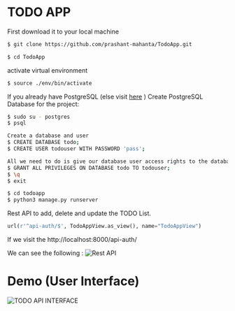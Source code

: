 
# TODO APP

First download it to your local machine
```sh
$ git clone https://github.com/prashant-mahanta/TodoApp.git
```
```sh
$ cd TodoApp
```
activate virtual environment
```sh
$ source ./env/bin/activate 
```

If you already have PostgreSQL (else visit [here](https://www.digitalocean.com/community/tutorials/how-to-install-and-use-postgresql-on-ubuntu-16-04) )
Create PostgreSQL Database for the project:
```sh
$ sudo su - postgres
$ psql

Create a database and user
$ CREATE DATABASE todo;
$ CREATE USER todouser WITH PASSWORD 'pass';

All we need to do is give our database user access rights to the database we created:
$ GRANT ALL PRIVILEGES ON DATABASE todo TO todouser;
$ \q
$ exit
```

```sh
$ cd todoapp
$ python3 manage.py runserver
```

Rest API to add, delete and update the TODO List.
```python
url(r'^api-auth/$', TodoAppView.as_view(), name="TodoAppView")
```

If we visit the http://localhost:8000/api-auth/

We can see the following :
![Rest API](https://user-images.githubusercontent.com/25399528/54344004-12f27980-4666-11e9-9a19-ab14f831ece8.png)


# Demo (User Interface)
![TODO API INTERFACE](https://user-images.githubusercontent.com/25399528/54344287-84cac300-4666-11e9-98b6-65aa247e0b76.gif)


